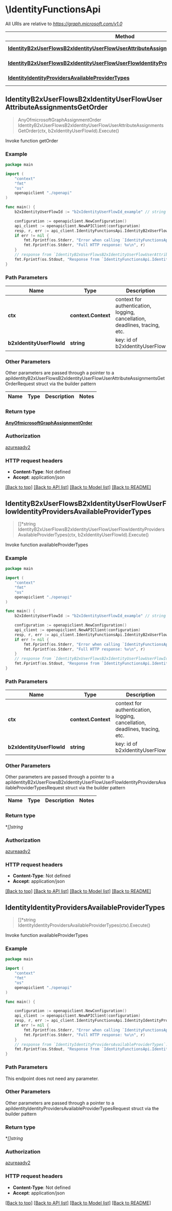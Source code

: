 # \IdentityFunctionsApi

All URIs are relative to *https://graph.microsoft.com/v1.0*

Method | HTTP request | Description
------------- | ------------- | -------------
[**IdentityB2xUserFlowsB2xIdentityUserFlowUserAttributeAssignmentsGetOrder**](IdentityFunctionsApi.md#IdentityB2xUserFlowsB2xIdentityUserFlowUserAttributeAssignmentsGetOrder) | **Get** /identity/b2xUserFlows/{b2xIdentityUserFlow-id}/userAttributeAssignments/microsoft.graph.getOrder() | Invoke function getOrder
[**IdentityB2xUserFlowsB2xIdentityUserFlowUserFlowIdentityProvidersAvailableProviderTypes**](IdentityFunctionsApi.md#IdentityB2xUserFlowsB2xIdentityUserFlowUserFlowIdentityProvidersAvailableProviderTypes) | **Get** /identity/b2xUserFlows/{b2xIdentityUserFlow-id}/userFlowIdentityProviders/microsoft.graph.availableProviderTypes() | Invoke function availableProviderTypes
[**IdentityIdentityProvidersAvailableProviderTypes**](IdentityFunctionsApi.md#IdentityIdentityProvidersAvailableProviderTypes) | **Get** /identity/identityProviders/microsoft.graph.availableProviderTypes() | Invoke function availableProviderTypes



## IdentityB2xUserFlowsB2xIdentityUserFlowUserAttributeAssignmentsGetOrder

> AnyOfmicrosoftGraphAssignmentOrder IdentityB2xUserFlowsB2xIdentityUserFlowUserAttributeAssignmentsGetOrder(ctx, b2xIdentityUserFlowId).Execute()

Invoke function getOrder

### Example

```go
package main

import (
    "context"
    "fmt"
    "os"
    openapiclient "./openapi"
)

func main() {
    b2xIdentityUserFlowId := "b2xIdentityUserFlowId_example" // string | key: id of b2xIdentityUserFlow

    configuration := openapiclient.NewConfiguration()
    api_client := openapiclient.NewAPIClient(configuration)
    resp, r, err := api_client.IdentityFunctionsApi.IdentityB2xUserFlowsB2xIdentityUserFlowUserAttributeAssignmentsGetOrder(context.Background(), b2xIdentityUserFlowId).Execute()
    if err != nil {
        fmt.Fprintf(os.Stderr, "Error when calling `IdentityFunctionsApi.IdentityB2xUserFlowsB2xIdentityUserFlowUserAttributeAssignmentsGetOrder``: %v\n", err)
        fmt.Fprintf(os.Stderr, "Full HTTP response: %v\n", r)
    }
    // response from `IdentityB2xUserFlowsB2xIdentityUserFlowUserAttributeAssignmentsGetOrder`: AnyOfmicrosoftGraphAssignmentOrder
    fmt.Fprintf(os.Stdout, "Response from `IdentityFunctionsApi.IdentityB2xUserFlowsB2xIdentityUserFlowUserAttributeAssignmentsGetOrder`: %v\n", resp)
}
```

### Path Parameters


Name | Type | Description  | Notes
------------- | ------------- | ------------- | -------------
**ctx** | **context.Context** | context for authentication, logging, cancellation, deadlines, tracing, etc.
**b2xIdentityUserFlowId** | **string** | key: id of b2xIdentityUserFlow | 

### Other Parameters

Other parameters are passed through a pointer to a apiIdentityB2xUserFlowsB2xIdentityUserFlowUserAttributeAssignmentsGetOrderRequest struct via the builder pattern


Name | Type | Description  | Notes
------------- | ------------- | ------------- | -------------


### Return type

[**AnyOfmicrosoftGraphAssignmentOrder**](anyOf&lt;microsoft.graph.assignmentOrder&gt;.md)

### Authorization

[azureaadv2](../README.md#azureaadv2)

### HTTP request headers

- **Content-Type**: Not defined
- **Accept**: application/json

[[Back to top]](#) [[Back to API list]](../README.md#documentation-for-api-endpoints)
[[Back to Model list]](../README.md#documentation-for-models)
[[Back to README]](../README.md)


## IdentityB2xUserFlowsB2xIdentityUserFlowUserFlowIdentityProvidersAvailableProviderTypes

> []*string IdentityB2xUserFlowsB2xIdentityUserFlowUserFlowIdentityProvidersAvailableProviderTypes(ctx, b2xIdentityUserFlowId).Execute()

Invoke function availableProviderTypes

### Example

```go
package main

import (
    "context"
    "fmt"
    "os"
    openapiclient "./openapi"
)

func main() {
    b2xIdentityUserFlowId := "b2xIdentityUserFlowId_example" // string | key: id of b2xIdentityUserFlow

    configuration := openapiclient.NewConfiguration()
    api_client := openapiclient.NewAPIClient(configuration)
    resp, r, err := api_client.IdentityFunctionsApi.IdentityB2xUserFlowsB2xIdentityUserFlowUserFlowIdentityProvidersAvailableProviderTypes(context.Background(), b2xIdentityUserFlowId).Execute()
    if err != nil {
        fmt.Fprintf(os.Stderr, "Error when calling `IdentityFunctionsApi.IdentityB2xUserFlowsB2xIdentityUserFlowUserFlowIdentityProvidersAvailableProviderTypes``: %v\n", err)
        fmt.Fprintf(os.Stderr, "Full HTTP response: %v\n", r)
    }
    // response from `IdentityB2xUserFlowsB2xIdentityUserFlowUserFlowIdentityProvidersAvailableProviderTypes`: []*string
    fmt.Fprintf(os.Stdout, "Response from `IdentityFunctionsApi.IdentityB2xUserFlowsB2xIdentityUserFlowUserFlowIdentityProvidersAvailableProviderTypes`: %v\n", resp)
}
```

### Path Parameters


Name | Type | Description  | Notes
------------- | ------------- | ------------- | -------------
**ctx** | **context.Context** | context for authentication, logging, cancellation, deadlines, tracing, etc.
**b2xIdentityUserFlowId** | **string** | key: id of b2xIdentityUserFlow | 

### Other Parameters

Other parameters are passed through a pointer to a apiIdentityB2xUserFlowsB2xIdentityUserFlowUserFlowIdentityProvidersAvailableProviderTypesRequest struct via the builder pattern


Name | Type | Description  | Notes
------------- | ------------- | ------------- | -------------


### Return type

**[]*string**

### Authorization

[azureaadv2](../README.md#azureaadv2)

### HTTP request headers

- **Content-Type**: Not defined
- **Accept**: application/json

[[Back to top]](#) [[Back to API list]](../README.md#documentation-for-api-endpoints)
[[Back to Model list]](../README.md#documentation-for-models)
[[Back to README]](../README.md)


## IdentityIdentityProvidersAvailableProviderTypes

> []*string IdentityIdentityProvidersAvailableProviderTypes(ctx).Execute()

Invoke function availableProviderTypes

### Example

```go
package main

import (
    "context"
    "fmt"
    "os"
    openapiclient "./openapi"
)

func main() {

    configuration := openapiclient.NewConfiguration()
    api_client := openapiclient.NewAPIClient(configuration)
    resp, r, err := api_client.IdentityFunctionsApi.IdentityIdentityProvidersAvailableProviderTypes(context.Background()).Execute()
    if err != nil {
        fmt.Fprintf(os.Stderr, "Error when calling `IdentityFunctionsApi.IdentityIdentityProvidersAvailableProviderTypes``: %v\n", err)
        fmt.Fprintf(os.Stderr, "Full HTTP response: %v\n", r)
    }
    // response from `IdentityIdentityProvidersAvailableProviderTypes`: []*string
    fmt.Fprintf(os.Stdout, "Response from `IdentityFunctionsApi.IdentityIdentityProvidersAvailableProviderTypes`: %v\n", resp)
}
```

### Path Parameters

This endpoint does not need any parameter.

### Other Parameters

Other parameters are passed through a pointer to a apiIdentityIdentityProvidersAvailableProviderTypesRequest struct via the builder pattern


### Return type

**[]*string**

### Authorization

[azureaadv2](../README.md#azureaadv2)

### HTTP request headers

- **Content-Type**: Not defined
- **Accept**: application/json

[[Back to top]](#) [[Back to API list]](../README.md#documentation-for-api-endpoints)
[[Back to Model list]](../README.md#documentation-for-models)
[[Back to README]](../README.md)

